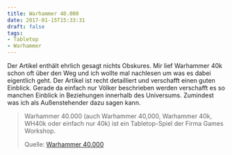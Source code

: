 ```yaml
---
title: Warhammer 40.000
date: 2017-01-15T15:33:31
draft: false
tags:
- Tabletop
- Warhammer
---
```


Der Artikel enthält ehrlich gesagt nichts Obskures. Mir lief Warhammer 40k
schon oft über den Weg und ich wollte mal nachlesen um was es dabei
eigentlich geht. Der Artikel ist recht detailliert und verschafft einen
guten Einblick. Gerade da einfach nur Völker beschrieben werden verschafft
es so manchen Einblick in Beziehungen innerhalb des Universums. Zumindest
was ich als Außenstehender dazu sagen kann.

> Warhammer 40.000 (auch Warhammer 40,000, Warhammer 40k, WH40k oder
> einfach nur 40k) ist ein Tabletop-Spiel der Firma Games Workshop.
>
> Quelle: [Warhammer 40.000](https://de.wikipedia.org/wiki/Warhammer_40.000)

